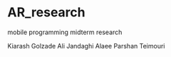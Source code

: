 # AR_research

mobile programming midterm research

Kiarash Golzade
Ali Jandaghi Alaee
Parshan Teimouri
